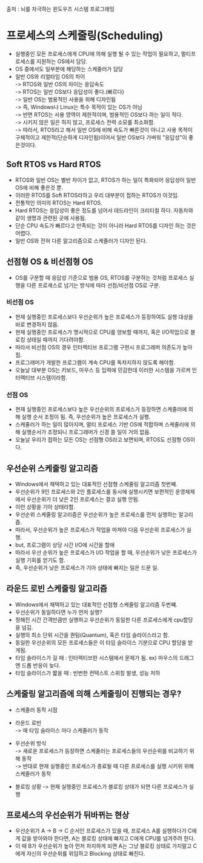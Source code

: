 출처 : 뇌를 자극하는 윈도우즈 시스템 프로그래밍

# 프로세스의 스케줄링(Scheduling)

* 실행중인 모든 프로세스에게 CPU에 의해 실행 될 수 있는 작업이 필요하고, 멀티프로세스를 지원하는 OS에서 담당.   
* OS 중에서도 일부분에 해당하는 스케줄러가 담당      
* 일반 OS와  리얼타임 OS의 차이   
-> RTOS와 일반 OS의 차이는 응답속도   
-> RTOS는 일반 OS보다 응답성이 좋다.(빠르다)   
-> 일반 OS는 범용적인 사용을 위해 디자인됨   
-> 즉, Windows나 Linux는 특수 목적이 있는 OS가 아님   
-> 반면 RTOS는 사용 영역이 제한적이며, 범용적인 OS보다 하는 일이 적다.   
-> 시키지 않은 일은 하지 않고, 프로세스 전력 소모를 최소화함.   
-> 따라서, RTOS라고 해서 일반 OS에 비해 속도가 빠른것이 아니고 사용 목적이 구체적이고 제한적(단순하게 디자인됨)이어서 일반 OS보다 가벼워 "응답성"이 좋은것이다.   

## Soft RTOS vs Hard RTOS
* RTOS와 일반 OS는 별반 차이가 없고, RTOS가 하는 일이 특화되어 응답성이 일반 OS에 비해 좋은것 뿐.   
* 이러한 RTOS를 Soft RTOS라하고 우리 대부분이 접하는 RTOS가 이것임.   
* 전통적인 의미의 RTOS는 Hard RTOS.   
* Hard RTOS는 응답성이 좋은 정도를 넘어서 데드라인이 크리티컬 하다. 자동차와 같이 생명과 관련된 곳에 사용됨.   
* 단순 CPU 속도가 빠르다고 만족되는 것이 아니라 Hard RTOS를 디자인 하는 것은 어렵다.   
* 일반 OS와 전혀 다른 알고리즘으로 스케줄러가 디자인 된다.   

## 선점형 OS & 비선점형 OS
* OS를 구분할 때 응답성 기준으로 범용 OS, RTOS를 구분하는 것처럼 프로세스 실행을 다른 프로세스로 넘기는 방식에 따라 선점/비선점 OS로 구분.   

### 비선점 OS
* 현재 실행중인 프로세스보다 우선순위가 높은 프로세스가 등장하여도 실행 대상을 바로 변경하지 않음.   
* 현재 실행중인 프로세스가 명시적으로 CPU를 양보할 때까지, 혹은 I/O작업으로 블로킹 상태일 때까지 기다려야함.   
* 따라서 비선점 OS의 경우 인터렉티브 프로그램 구현시 프로그래머 의존도가 높아짐.   
* 프로그래머가 개발한 프로그램이 계속 CPU를 독차지하지 않도록 해야함.   
* 오늘날 대부분 OS는 키보드, 마우스 등 입력에 민감한데 이러한 시스템을 가르켜 인터렉티브 시스템이라함.   

### 선점 OS
* 현재 실행중인 프로세스보다 높은 우선순위의 프로세스가 등장하면 스케줄러에 의해 실행 순서 조정이 됨. 즉, 우선순위가 높은 프로세스가 실행.   
* 스케줄러가 하는 일이 많아지며, 멀티 프로세스 기반 OS에 적합하며 스케줄러에 의해 실행순서가 조정되니 프로그래머가 신경 쓸 일이 거의 없음.   
* 오늘날 우리가 접하는 모든 OS는 선점형 OS라고 보면되며, RTOS도 선점형 OS이다.   
 
 ## 우선순위 스케줄링 알고리즘
 * Windows에서 채택하고 있는 대표적인 선점형 스케줄링 알고리즘 첫번째.   
 * 우선순위가 9인 프로세스와 2인 플로세스를 동시에 실행시키면 보편적인 운영체제에서 우선순위가 더 낮은 2인 프로세스는 결코 실행 안됨.   
 * 이런 상황을 기아 상태라함.   
 * 우선순위 스케줄링 알고리즘은 우선순위가 높은 프로세스를 먼저 실행하는 알고리즘.   
 * 따라서, 우선순위가 높은 프로세스가 작업을 마쳐야 다음 우선순위 프로세스가 실행.   
 * but, 프로그램이 상당 시간 I/O에 시간을 할애
 * 따라서 우선 순위가 높은 프로세스가 I/O 작업을 할 때, 우선순위가 낮은 프로세스가 실행 기회를 얻기도 함.   
 * 즉, 우선순위가 낮은 프로세스가 기아 상태에 빠지는 일은 드문 일.   
 
 ## 라운드 로빈 스케줄링 알고리즘
 * Windows에서 채택하고 있는 대표적인 선점형 스케줄링 알고리즘 두번쨰.   
 * 우선순위가 동일하다면 누가 먼저 실행?   
 * 정해진 시간 간격만큼만 실행하고 우선순위가 동일한 다른 프로세스에게 cpu할당을 넘김.   
 * 실행의 최소 단위 시간을 퀀텀(Quantum), 혹은 타임 슬라이스라고 함.   
 * 동일한 우선순위의 모든 프로세스들은 이 타임 슬라이스 기분으로 CPU 할당을 받게됨.   
 * 타임 슬라이스가 길 때 : 인터렉티브한 시스템에서 문제가 됨. ex) 마우스의 드래그 앤 드롭 반응이 늦다.   
 * 타임 슬라이스가 짧을 때 : 빈번한 컨텍스트 스위칭 발생, 성능 저하 

## 스케줄링 알고리즘에 의해 스케줄링이 진행되는 경우?
* 스케줄러 동작 시점   
* 라운드 로빈   
-> 매 타임 슬라이스 마다 스케줄러가 동작   

* 우선순위 방식   
-> 새로운 프로세스가 등장하면 스케줄러는 프로세스들의 우선순위를 비교하기 위해 동작   
-> 반대로 현재 실행중인 프로세스가 종료될 때 다른 프로세스를 실행 시키위 위해 스케줄러가 동작    

* 블로킹 상황
-> 현재 실행중인 프로세스가 블로킹 상태가 되면 다른 프로세스가 실행    

## 프로세스의 우선순위가 뒤바뀌는 현상
* 우선순위가 A -> B -> C 순서인 프로세스가 있을 때, 프로세스 A를 실행하다가 C에게 값을 받아와야 한다면, A는 블로킹 상태에 빠지고 C에게 CPU를 넘겨주려 한다.   
* 이 때 B가 우선순위가 높아 먼저 차지하게 되면 A는 그냥 블로킹 상태로 가지말고 C에게 자신의 우선순위를 위임하고 Blocking 상태로 빠진다.   
